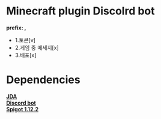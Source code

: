 
Minecraft plugin Discolrd bot
===============================
__prefix: ,__
* 1.토큰[v]
 * 2.게임 중 메세지[x]
  * 3.배포[x]
  
Dependencies
===========
  [**JDA**<br>](https://github.com/DV8FromTheWorld/JDA)
[**Discord bot**<br>](https://discordapp.com/developers/applications/bots) 
[**Spigot 1.12.2**<br>](https://getbukkit.org/get/Fpt2yFn7HRTrot5uE1b8NFWtpQlYITgK)

